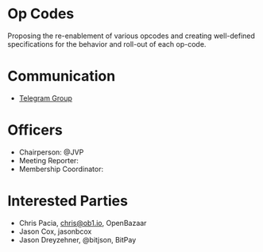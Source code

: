 # Op Codes

Proposing the re-enablement of various opcodes and creating well-defined
specifications for the behavior and roll-out of each op-code.

# Communication

* [Telegram Group](https://t.me/joinchat/HCYr503bdcWunfULXzvkNg)

# Officers

 * Chairperson: @JVP
 * Meeting Reporter:
 * Membership Coordinator:

# Interested Parties
- Chris Pacia, chris@ob1.io, OpenBazaar
- Jason Cox, jasonbcox
- Jason Dreyzehner, @bitjson, BitPay